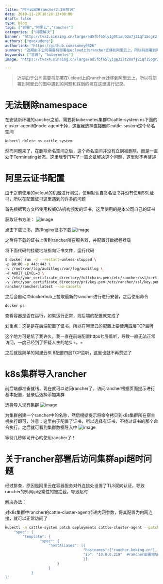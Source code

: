 ```yaml
---
title: "阿里云部署rancher2.1采坑记"
date: 2018-11-29T18:28:13+08:00
draft: false
type: blog
tags: ["容器","阿里云","rancher"]
categories: ["问题解决"]
banner: "http://tva2.sinaimg.cn/large/ad5fbf65ly1g0t1au03u7j21qf15ogr2.jpg"
authors: ["guoxudong"]
authorlink: "https://github.com/sunny0826"
summary: "近期由于公司需要将部署在ucloud上的rancher迁移到阿里云上，所以将部署到阿里云的图中遇到的问题和踩到的坑在这里进行记录。"
keywords: ["容器", "kubernetes"]
image: "https://tvax4.sinaimg.cn/large/ad5fbf65ly1ge3ilt28ofj21qf15ogr2.jpg"

---
```

>近期由于公司需要将部署在ucloud上的rancher迁移到阿里云上，所以将部署到阿里云的图中遇到的问题和踩到的坑在这里进行记录。

# 无法删除namespace

在安装新环境的rancher之前，需要将kubernetes集群中cattle-system ns下面的cluster-agent和node-agent干掉，这里我选择直接删除cattle-system这个命名空间

```bash
kubectl delete ns cattle-system
```

然而问题来了，在删除命名空间之后，这个命名空间并没有立刻被删除，而是一直处于Terminating状态，这里我专门写了一篇文章解决这个问题，这里就不再赘述

# 阿里云证书配置

由于之前使用的ucloud的机器进行测试，使用默认自签名证书并没有使用SSL证书，所以在配置证书这里遇到的许多的问题

首先根据官方文档使用权威CA机构颁发的证书，这里使用的是本公司自己的证书

获取证书方法：
![image](/images/source/jinrussl.png)

点击下载证书，选择nginx证书下载
![image](/images/source/zhengshu.png)

之后将下载的证书上传到rancher所在服务器，并配置好数据卷挂载

将下面代码的挂载地址指向证书文件，运行代码

```bash
$ docker run -d --restart=unless-stopped \
-p 80:80 -p 443:443 \
-v /root/var/log/auditlog:/var/log/auditlog \
-e AUDIT_LEVEL=3 \
-v /etc/your_certificate_directory/fullchain.pem:/etc/rancher/ssl/cert.pem \
-v /etc/your_certificate_directory/privkey.pem:/etc/rancher/ssl/key.pem \
rancher/rancher:latest --no-cacerts
```

之后会自动冲dockerhub上拉取最新的rancher进行进行安装，之后使用命令

```bash
docker ps
```

查看容器是否在运行，如果运行正常，则后端的配置就完成了

划重点：这是是在后端配置了证书，所以在阿里云的配置上要使用四层TCP监听

这个地方可是坑了我许久，我一直在前端配置https七层监听，导致一直无法正常访问，一度已经到了怀疑人生的地步=。=

之后就是简单的阿里云SLB配置四层TCP监听，这里也就不再赘述了

# k8s集群导入rancher

前后端都准备就绪，现在就可以访问rancher了，访问rancher根据页面提示进行基本配置，登录后选择添加集群

选择导入现有集群
![image](/images/source/add.png)

为集群创建一个rancher中的名称，然后根据提示将命令拷贝到k8s集群所在宿主机执行即可，注意：这里由于配置了证书，所以选择有证书，不绕过证书的那个命令执行，之后就可看到集群数据导入中
![image](/images/source/wating.png)

等待几秒即可开心的使用rancher了！

# 关于rancher部署后访问集群api超时问题

经过排查，原因是阿里云在容器服务对外连接处设置了TLS双向认证，导致rancher的外网ip经常性的被拦截，导致超时

解决办法：

对k8s集群中rancher的cattle-cluster-agent传递内网参数，将其配置为内网连接，就可以正常访问了

```bash
kubectl -n cattle-system patch deployments cattle-cluster-agent --patch '{
    "spec": {
        "template": {
                "spec": {
                    "hostAliases": [{
                                    "hostnames":["rancher.keking.cn"],  #rancher的域名
                                    "ip": "10.0.0.219"  #rancher部署地址
                                    }]
                        }
                    }
            }
}'
```